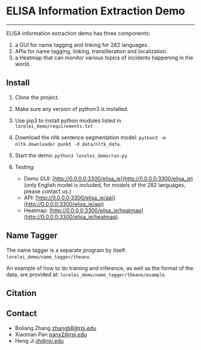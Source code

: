# ELISA Information Extraction Demo
---------------------------

ELISA information extraction demo has three components:
1. a GUI for name tagging and linking for 282 languages.
2. APIs for name tagging, linking, transliteration and localization.
3. a Heatmap that can monitor various topics of incidents happening in the world.

## Install

1. Clone the project.

2. Make sure any version of python3 is installed.

3. Use pip3 to install python modules listed in `lorelei_demo/requirements.txt` 

4. Download the nltk sentence segmentation model: `python3 -m nltk.downloader punkt -d data/nltk_data`.

5. Start the demo: `python3 lorelei_demo/run.py`.

6. Testing:
    * Demo GUI: [http://0.0.0.0:3300/elisa_ie](http://0.0.0.0:3300/elisa_ie) (only English model is included, for models of the 282 languages, please contact us.)
    * API: [http://0.0.0.0:3300/elisa_ie/api](http://0.0.0.0:3300/elisa_ie/api)
    * Heatmap: [http://0.0.0.0:3300/elisa_ie/heatmap](http://0.0.0.0:3300/elisa_ie/heatmap).

## Name Tagger

The name tagger is a separate program by itself: `lorelei_demo/name_tagger/theano`.

An example of how to do training and inference, as well as the format of the data, are provided at: `lorelei_demo/name_tagger/theano/example`.

## Citation


## Contact
   * Boliang Zhang zhangb8@rpi.edu
   * Xiaoman Pan panx2@rpi.edu
   * Heng Ji jih@rpi.edu
